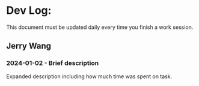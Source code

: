 # Dev Log:

This document must be updated daily every time you finish a work session.

## Jerry Wang

### 2024-01-02 - Brief description
Expanded description including how much time was spent on task.

